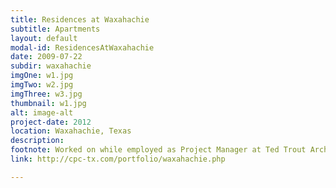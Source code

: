 ```yaml
---
title: Residences at Waxahachie
subtitle: Apartments
layout: default
modal-id: ResidencesAtWaxahachie
date: 2009-07-22
subdir: waxahachie
imgOne: w1.jpg
imgTwo: w2.jpg
imgThree: w3.jpg
thumbnail: w1.jpg
alt: image-alt
project-date: 2012
location: Waxahachie, Texas
description:
footnote: Worked on while employed as Project Manager at Ted Trout Architects and Associates, LTD.
link: http://cpc-tx.com/portfolio/waxahachie.php

---
```

